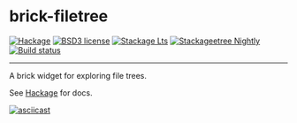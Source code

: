 # brick-filetree

[![Hackage](https://img.shields.io/hackage/v/brick-filetree.svg)](https://hackage.haskell.org/package/brick-filetree)
[![BSD3 license](https://img.shields.io/badge/license-BSD3-blue.svg)](LICENSE)
[![Stackage Lts](http://stackage.org/package/brick-filetree/badge/lts)](http://stackage.org/lts/package/brick-filetree)
[![Stackageetree
Nightly](http://stackage.org/package/brick-fil/badge/nightly)](http://stackage.org/nightly/package/brick-filetree)
[![Build status](https://secure.travis-ci.org/ChrisPenner/brick-filetree.svg)](https://travis-ci.org/ChrisPenner/brick-filetree)

---

A brick widget for exploring file trees.

See [Hackage](https://hackage.haskell.org/package/brick-filetree) for docs.

[![asciicast](https://asciinema.org/a/BegqABw8NlGfEJqFfbOIVVozr.svg)](https://asciinema.org/a/BegqABw8NlGfEJqFfbOIVVozr)
